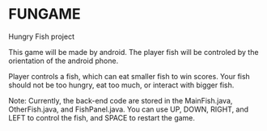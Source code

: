 # FUNGAME
Hungry Fish project

This game will be made by android.
The player fish will be controled by the orientation of the android phone.

Player controls a fish, which can eat smaller fish to win scores.
Your fish should not be too hungry, eat too much, or interact with bigger fish. 

Note:
Currently, the back-end code are stored in the MainFish.java, OtherFish.java, and FishPanel.java.
You can use UP, DOWN, RIGHT, and LEFT to control the fish, and SPACE to restart the game.
